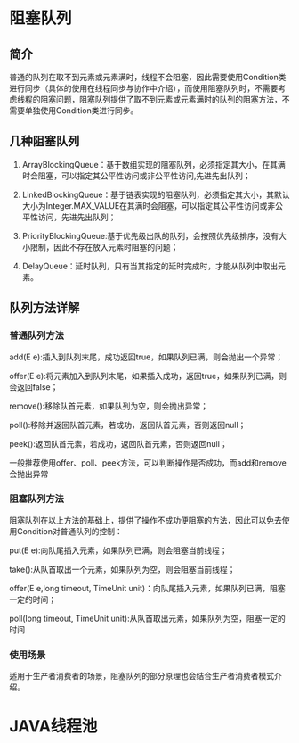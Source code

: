 # 阻塞队列
## 简介
普通的队列在取不到元素或元素满时，线程不会阻塞，因此需要使用Condition类进行同步（具体的使用在线程同步与协作中介绍），而使用阻塞队列时，不需要考虑线程的阻塞问题，阻塞队列提供了取不到元素或元素满时的队列的阻塞方法，不需要单独使用Condition类进行同步。
## 几种阻塞队列
1. ArrayBlockingQueue：基于数组实现的阻塞队列，必须指定其大小，在其满时会阻塞，可以指定其公平性访问或非公平性访问,先进先出队列；

2. LinkedBlockingQueue：基于链表实现的阻塞队列，必须指定其大小，其默认大小为Integer.MAX_VALUE在其满时会阻塞，可以指定其公平性访问或非公平性访问，先进先出队列；

3. PriorityBlockingQueue:基于优先级出队的队列，会按照优先级排序，没有大小限制，因此不存在放入元素时阻塞的问题；

4. DelayQueue：延时队列，只有当其指定的延时完成时，才能从队列中取出元素。

## 队列方法详解
### 普通队列方法
add(E e):插入到队列末尾，成功返回true，如果队列已满，则会抛出一个异常；

offer(E e):将元素加入到队列末尾，如果插入成功，返回true，如果队列已满，则会返回false；

remove():移除队首元素，如果队列为空，则会抛出异常；

poll():移除并返回队首元素，若成功，返回队首元素，否则返回null；

peek():返回队首元素，若成功，返回队首元素，否则返回null；

一般推荐使用offer、poll、peek方法，可以判断操作是否成功，而add和remove会抛出异常
### 阻塞队列方法
阻塞队列在以上方法的基础上，提供了操作不成功便阻塞的方法，因此可以免去使用Condition对普通队列的控制：

put(E e):向队尾插入元素，如果队列已满，则会阻塞当前线程；

take():从队首取出一个元素，如果队列为空，则会阻塞当前线程；

offer(E e,long timeout, TimeUnit unit)：向队尾插入元素，如果队列已满，阻塞一定的时间；

poll(long timeout, TimeUnit unit):从队首取出元素，如果队列为空，阻塞一定的时间
### 使用场景
适用于生产者消费者的场景，阻塞队列的部分原理也会结合生产者消费者模式介绍。

# JAVA线程池
